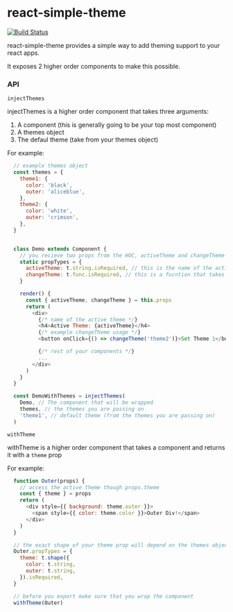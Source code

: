 # react-simple-theme

[![Build Status](https://travis-ci.org/divyagnan/react-simple-theme.svg?branch=master)](https://travis-ci.org/divyagnan/react-simple-theme)

react-simple-theme provides a simple way to add theming support to your react apps.

It exposes 2 higher order components to make this possible.

### API

`injectThemes`

injectThemes is a higher order component that takes three arguments:

1. A component (this is generally going to be your top most component)
2. A themes object
3. The defaul theme (take from your themes object)

For example:
``` javascript
  // example themes object
  const themes = {
    theme1: {
      color: 'black',
      outer: 'aliceblue',
    },
    theme2: {
      color: 'white',
      outer: 'crimson',
    },
  }


  class Demo extends Component {
    // you recieve two props from the HOC, activeTheme and changeTheme
    static propTypes = {
      activeTheme: t.string.isRequired, // this is the name of the active theme
      changeTheme: t.func.isRequired, // this is a fucntion that takes the name of a new theme in order to change the theme
    }

    render() {
      const { activeTheme, changeTheme } = this.props
      return (
        <div>
          {/* name of the active theme */}
          <h4>Active Theme: {activeTheme}</h4>
          {/* example changeTheme usage */}
          <button onClick={() => changeTheme('theme2')}>Set Theme 1</button>

          {/* rest of your components */}
          ...
        </div>
      )
    }
  }

  const DemoWithThemes = injectThemes(
    Demo, // The component that will be wrapped
    themes, // the themes you are passing on
    'theme1', // default theme (from the themes you are passing on)
  )
```

`withTheme`

withTheme is a higher order component that takes a component and returns it with a `theme` prop

For example:

``` javascript
  function Outer(props) {
    // access the active theme though props.theme
    const { theme } = props
    return (
      <div style={{ background: theme.outer }}>
        <span style={{ color: theme.color }}>Outer Div!</span>
      </div>
    )
  }

  // the exact shape of your theme prop will depend on the themes object that you passed in
  Outer.propTypes = {
    theme: t.shape({
      color: t.string,
      outer: t.string,
    }).isRequired,
  }

  // before you export make sure that you wrap the component
  withTheme(Outer)
```
